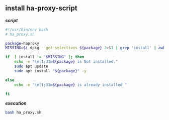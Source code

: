 ## install ha-proxy-script



**_script_**
```bash
#!/usr/bin/env bash
# ha_proxy.sh

package=haproxy
MISSING=$( dpkg --get-selections ${package} 2>&1 | grep 'install' | awk '{ print $2 }')

if  [ install != "$MISSING" ]; then
    echo -e "\e[1;31m${package} is Not installed."
    sudo apt update
    sudo apt install "${package}" -y   

else
    echo -e "\e[1;31m${package} is already installed "

fi
```

**_execution_**

```bash
bash ha_proxy.sh
```
